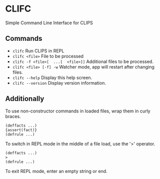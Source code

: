 # CLIFC
Simple Command Line Interface for CLIPS

## Commands
 - `clifc` Run CLIPS in REPL
 - `clifc <file>` File to be processed
 - `clifc -f <file>[  ...[  <file>]]` Additional files to be processed.
 - `clifc <file> [-f] -w` Watcher mode, app will restart after changing files.
 - `clifc --help` Display this help screen.
 - `clifc --version` Display version information.

## Additionally
To use non-constructor commands in loaded files, wrap them in curly braces.
```
(deffacts ...)
{assert(fact)}
(defrule ...)
```
To switch in REPL mode in the middle of a file load, use the '>' operator.  

```
(deffacts ...)
> 
(defrule ...)
```
To exit REPL mode, enter an empty string or end.  
